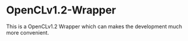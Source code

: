 # OpenCLv1.2-Wrapper
This is a OpenCLv1.2 Wrapper which can makes the development much more convenient.
